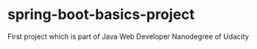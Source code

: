 # spring-boot-basics-project
First project which is part of Java Web Developer Nanodegree of Udacity
